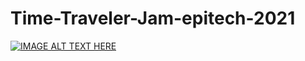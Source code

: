 # Time-Traveler-Jam-epitech-2021

[![IMAGE ALT TEXT HERE](https://img.youtube.com/vi/RBXzd1l9aBM/0.jpg)](https://www.youtube.com/watch?v=RBXzd1l9aBM)
